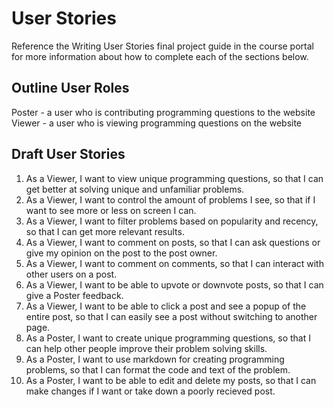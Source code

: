 # User Stories

Reference the Writing User Stories final project guide in the course portal for more information about how to complete each of the sections below.

## Outline User Roles

Poster - a user who is contributing programming questions to the website
Viewer - a user who is viewing programming questions on the website

## Draft User Stories

1. As a Viewer, I want to view unique programming questions, so that I can get better at solving unique and unfamiliar problems.
2. As a Viewer, I want to control the amount of problems I see, so that if I want to see more or less on screen I can.
3. As a Viewer, I want to filter problems based on popularity and recency, so that I can get more relevant results.
4. As a Viewer, I want to comment on posts, so that I can ask questions or give my opinion on the post to the post owner.
5. As a Viewer, I want to comment on comments, so that I can interact with other users on a post.
6. As a Viewer, I want to be able to upvote or downvote posts, so that I can give a Poster feedback.
7. As a Viewer, I want to be able to click a post and see a popup of the entire post, so that I can easily see a post without switching to another page.
8. As a Poster, I want to create unique programming questions, so that I can help other people improve their problem solving skills.
9. As a Poster, I want to use markdown for creating programming problems, so that I can format the code and text of the problem.
10. As a Poster, I want to be able to edit and delete my posts, so that I can make changes if I want or take down a poorly recieved post.
